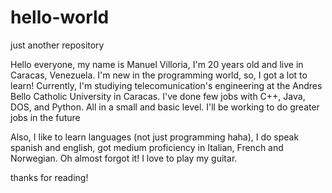 # hello-world
just another repository

Hello everyone, my name is Manuel Villoria, I'm 20 years old and live in Caracas, Venezuela. I'm new in the programming world, 
so, I got a lot to learn! 
Currently, I'm studiying telecomunication's engineering at the Andres Bello Catholic University in Caracas. I've done few jobs 
with C++, Java, DOS, and Python. All in a small and basic level. I'll be working to do greater jobs in the future

Also, I like to learn languages (not just programming haha), I do speak spanish and english, got medium proficiency in Italian, French and Norwegian. 
Oh almost forgot it! I love to play my guitar.

thanks for reading!
